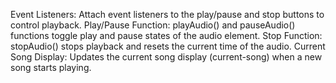 Event Listeners: Attach event listeners to the play/pause and stop buttons to control playback.
Play/Pause Function: playAudio() and pauseAudio() functions toggle play and pause states of the audio element.
Stop Function: stopAudio() stops playback and resets the current time of the audio.
Current Song Display: Updates the current song display (current-song) when a new song starts playing.
